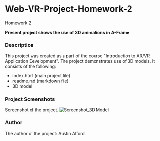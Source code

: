 # Web-VR-Project-Homework-2
Homework 2

**Present project shows the use of 3D animations in A-Frame**


### **Description**
This project was created as a part of the course "Introduction to AR/VR Application Development". The project demonstrates use of 3D models. It consists of the following:
- index.html (main project file) 
- readme.md (markdown file)
- 3D model

### **Project Screenshots**
Screenshot of the project.
![Screenshot_3D Model](https://user-images.githubusercontent.com/56091213/155212579-552c2fc8-810f-4d1a-9b86-a827d4ff2187.jpg)


### **Author**
The author of the project: Austin Alford
